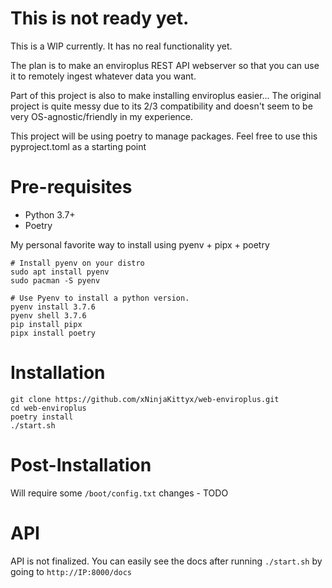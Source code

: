 # This is not ready yet.

This is a WIP currently. It has no real functionality yet.

The plan is to make an enviroplus REST API webserver so that you can use it to remotely ingest whatever data you want.

Part of this project is also to make installing enviroplus easier... The original project is quite messy due to its 2/3 compatibility and doesn't seem to be very OS-agnostic/friendly in my experience.

This project will be using poetry to manage packages. Feel free to use this pyproject.toml as a starting point

# Pre-requisites
- Python 3.7+
- Poetry

My personal favorite way to install using pyenv + pipx + poetry
```
# Install pyenv on your distro
sudo apt install pyenv
sudo pacman -S pyenv

# Use Pyenv to install a python version.
pyenv install 3.7.6
pyenv shell 3.7.6
pip install pipx
pipx install poetry
```

# Installation
```
git clone https://github.com/xNinjaKittyx/web-enviroplus.git
cd web-enviroplus
poetry install
./start.sh
```

# Post-Installation
Will require some `/boot/config.txt` changes - TODO

# API
API is not finalized. You can easily see the docs after running `./start.sh` by going to `http://IP:8000/docs`
